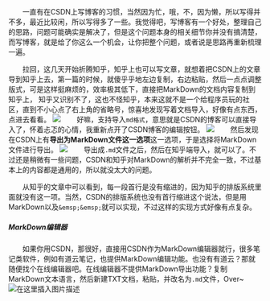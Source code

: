 ﻿
&emsp;&emsp;一直有在CSDN上写博客的习惯，当然因为忙，哦，不，因为懒，所以写得并不多，最近比较闲，所以写得多了一些。我觉得吧，写博客有一个好处，整理自己的思路，问题可能确实是解决了，但是这个问题本身的相关细节你并没有搞清楚，而写博客，就是给了你这么一个机会，让你把整个问题，或者说是思路再重新梳理一遍。

&emsp;&emsp;拉回，这几天开始折腾知乎，知乎上也可以写文章，就想着把CSDN上的文章导到知乎上去，第一篇的时候，就傻乎乎地左边复制，右边粘贴，然后一点点调整版式，可是这样挺麻烦的，效率极其低下，直接把MarkDown的文档内容复制到知乎上， 知乎又识别不了，这也不怪知乎，本来这就不是一个给程序员玩的社区，直到不小心点了右上角的省略号，惊喜地发现写着文档导入，好像有点东西，点进去看看。
![](https://img-blog.csdnimg.cn/20200503171937707.png#pic_center)
&emsp;&emsp;好嘛，支持导入`md格式`，意思就是CSDN的博客可以直接导入了，怀着忐忑的心情，我重新点开了CSDN博客的编辑按钮。
![](https://img-blog.csdnimg.cn/20200503172304476.png#pic_center)
&emsp;&emsp;然后发现在CSDN上有**导出为MarkDown文件这一选项**这一选项，于是选择将MarkDown文件进行导出。
![](https://img-blog.csdnimg.cn/20200503170315590.png#pic_center)
&emsp;&emsp;导出成`.md`文件之后，然后在知乎端导入，就可以了。不过还是稍微有一些问题，CSDN和知乎对MarkDown的解析并不完全一致，不过基本上的内容都是通用的，所以就没太大的问题。

&emsp;&emsp;从知乎的文章中可以看到，每一段首行是没有缩进的，因为知乎的排版系统里面就没有这一项。当然，CSDN的排版系统也没有首行缩进这个说法，但是用MarkDown以及`&emsp;&emsp;`就可以实现，不过这样的实现方式好像有点复杂。

##### MarkDown编辑器
&emsp;&emsp;如果你用CSDN，那很好，直接用CSDN作为MarkDown编辑器就行，很多笔记类软件，例如有道云笔记，也提供MarkDown编辑功能。也没有有道云？那就随便找个在线编辑器吧。在线编辑器不提供MarkDown导出功能？复制MarkDown文本语言，然后新建TXT文档，粘贴，并改名为`.md`文件，Over~
![在这里插入图片描述](https://img-blog.csdnimg.cn/20200503200329622.png#pic_center)

